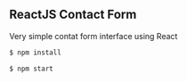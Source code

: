## ReactJS Contact Form

Very simple contat form interface using React

```sh
$ npm install
```

```sh
$ npm start
```
